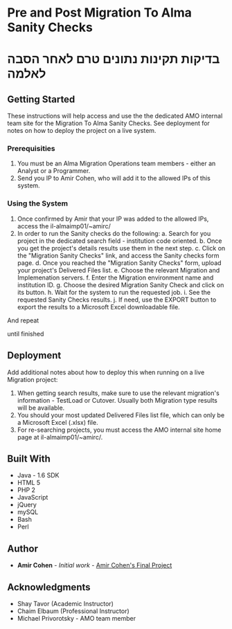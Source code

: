 # Pre and Post Migration To Alma Sanity Checks 
# בדיקות תקינות נתונים טרם לאחר הסבה לאלמה 

## Getting Started 

These instructions will help access and use the the dedicated AMO internal team site for the Migration To Alma Sanity Checks. See deployment for notes on how to deploy the project on a live system.

### Prerequisities

1. You must be an Alma Migration Operations team members - either an Analyst or a Programmer.
2. Send you IP to Amir Cohen, who will add it to the allowed IPs of this system.

### Using the System

1. Once confirmed by Amir that your IP was added to the allowed IPs, access the il-almaimp01/~amirc/ 
2. In order to run the Sanity checks do the following:
    a. Search for you project in the dedicated search field - institution code oriented.
    b. Once you get the project's details results use them in the next step.
    c. Click on the "Migration Sanity Checks" link, and access the Sanity checks form page.
    d. Once you reached the "Migration Sanity Checks" form, upload your project's Delivered Files list.
    e. Choose the relevant Migration and Implemenation servers.
    f. Enter the Migration environment name and institution ID.
    g. Choose the desired Migration Sanity Check and click on its button.
    h. Wait for the system to run the requested job.
    i. See the requested Sanity Checks results.
    j. If need, use the EXPORT button to export the results to a Microsoft Excel downloadable file.
    
And repeat

until finished

## Deployment

Add additional notes about how to deploy this when running on a live Migration project:

1. When getting search results, make sure to use the relevant migration's information - TestLoad or Cutover. Usually both Migration type results will be available.
2. You should your most updated Delivered Files list file, which can only be a Microsoft Excel (.xlsx) file.
3. For re-searching projects, you must access the AMO internal site home page at il-almaimp01/~amirc/.

## Built With

* Java - 1.6 SDK
* HTML 5
* PHP 2
* JavaScript
* jQuery
* mySQL
* Bash
* Perl

## Author

* **Amir Cohen** - *Initial work* - [Amir Cohen's Final Project](https://github.com/amir-s-cohen/Final_Project)


## Acknowledgments

* Shay Tavor (Academic Instructor)
* Chaim Elbaum (Professional Instructor)
* Michael Privorotsky - AMO team member
